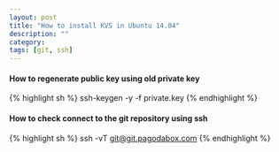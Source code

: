 ```yaml
---
layout: post
title: "How to install KVS in Ubuntu 14.04"
description: ""
category: 
tags: [git, ssh]
---
```


#### How to regenerate public key using old private key
{% highlight sh %}
ssh-keygen -y -f private.key
{% endhighlight %}

#### How to check connect to the git repository using ssh
{% highlight sh %}
 ssh -vT git@git.pagodabox.com
{% endhighlight %}

